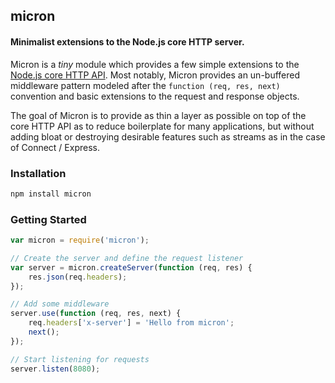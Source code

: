 ## micron
#### Minimalist extensions to the Node.js core HTTP server.

Micron is a *tiny* module which provides a few simple extensions to the [Node.js core HTTP API](http://nodejs.org/api/http.html). Most notably, Micron provides an un-buffered middleware pattern modeled after the `function (req, res, next)` convention and basic extensions to the request and response objects.

The goal of Micron is to provide as thin a layer as possible on top of the core HTTP API as to reduce boilerplate for many applications, but without adding bloat or destroying desirable features such as streams as in the case of Connect / Express.

### Installation
```bash
npm install micron
```

### Getting Started
```js
var micron = require('micron');

// Create the server and define the request listener
var server = micron.createServer(function (req, res) {
    res.json(req.headers);
});

// Add some middleware
server.use(function (req, res, next) {
    req.headers['x-server'] = 'Hello from micron';
    next();
});

// Start listening for requests
server.listen(8080);
```